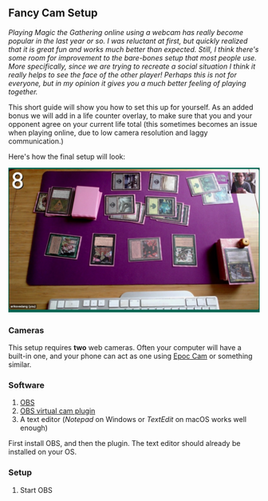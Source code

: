 ## Fancy Cam Setup

*Playing Magic the Gathering online using a webcam has really become popular in the last year or so. I was reluctant at first, but quickly realized that it is great fun and works much better than expected. Still, I think there's some room for improvement to the bare-bones setup that most people use. More specifically, since we are trying to recreate a social situation I think it really helps to see the face of the other player! Perhaps this is not for everyone, but in my opinion it gives you a much better feeling of playing together.*

This short guide will show you how to set this up for yourself. As an added bonus we will add in a life counter overlay, to make sure that you and your opponent agree on your current life total (this sometimes becomes an issue when playing online, due to low camera resolution and laggy communication.)

Here's how the final setup will look:

<img src="img/final_result.jpg">

### Cameras

This setup requires **two** web cameras. Often your computer will have a built-in one, and your phone can act as one using [Epoc Cam]() or something similar.

### Software

1. [OBS]()
2. [OBS virtual cam plugin]()
3. A text editor (*Notepad* on Windows or *TextEdit* on macOS works well enough)

First install OBS, and then the plugin. The text editor should already be installed on your OS.

### Setup

1. Start OBS
